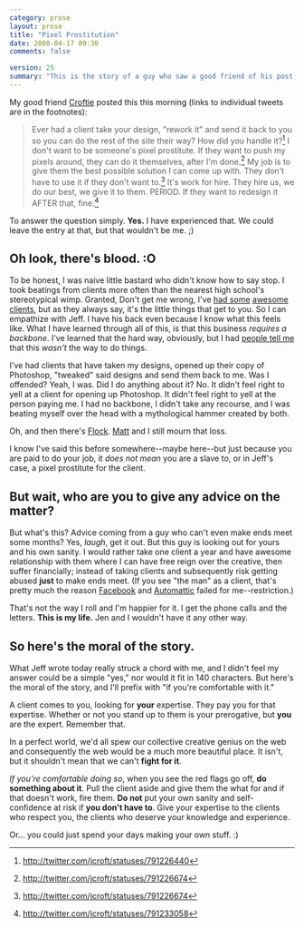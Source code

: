 ```yaml
---
category: prose
layout: prose
title: "Pixel Prostitution"
date: 2008-04-17 09:30
comments: false

version: 25
summary: "This is the story of a guy who saw a good friend of his post about clients on Twitter. The messages hit a chord with him, but didn't think his answer (or subsequent \"advice\") would fit within 140 characters. We now commence with the ranting."
---
```


My good friend [Croftie][1] posted this this morning (links to individual tweets are in the footnotes):

> Ever had a client take your design, "rework it" and send it back to you so you can do the rest of the site their way? How did you handle it?[^1] I don't want to be someone's pixel prostitute. If they want to push my pixels around, they can do it themselves, after I'm done.[^2] My job is to give them the best possible solution I can come up with. They don't have to use it if they don't want to.[^3] It's work for hire. They hire us, we do our best, we give it to them. PERIOD. If they want to redesign it AFTER that, fine.[^4]

To answer the question simply. **Yes.** I have experienced that. We could leave the entry at that, but that wouldn't be me. ;)

## Oh look, there's blood. :O

To be honest, I was naive little bastard who didn't know how to say stop. I took beatings from clients more often than the nearest high school's stereotypical wimp. Granted, Don't get me wrong, I've [had some][2] [awesome][4] [clients][5], but as they always say, it's the little things that get to you. So I can empathize with Jeff. I have his back even because I know what this feels like. What I have learned through all of this, is that this business *requires a backbone*. I've learned that the hard way, obviously, but I had [people tell me][6] that this *wasn't* the way to do things.

I've had clients that have taken my designs, opened up their copy of Photoshop, "tweaked" said designs and send them back to me. Was I offended? Yeah, I was. Did I do anything about it? No. It didn't feel right to yell at a client for opening up Photoshop. It didn't feel right to yell at the person paying me. I had no backbone, I didn't take any recourse, and I was beating myself over the head with a mythological hammer created by both.

Oh, and then there's [Flock][7]. [Matt][8] and I still mourn that loss.

I know I've said this before somewhere--maybe here--but just because you are paid to do your job, it *does not mean* you are a slave to, or in Jeff's case, a pixel prostitute for the client.

## But wait, who are you to give any advice on the matter?

But what's this? Advice coming from a guy who can't even make ends meet some months? Yes, *laugh*, get it out. But this guy is looking out for yours and his own sanity. I would rather take one client a year and have awesome relationship with them where I can have free reign over the creative, then suffer financially; instead of taking clients and subsequently risk getting abused **just** to make ends meet. (If you see "the man" as a client, that's pretty much the reason [Facebook][9] and [Automattic][10] failed for me--restriction.)

That's not the way I roll and I'm happier for it. I get the phone calls and the letters. **This is my life.** Jen and I wouldn't have it any other way.

## So here's the moral of the story.

What Jeff wrote today really struck a chord with me, and I didn't feel my answer could be a simple "yes," nor would it fit in 140 characters. But here's the moral of the story, and I'll prefix with "if you're comfortable with it."

A client comes to you, looking for **your** expertise. They pay you for that expertise. Whether or not you stand up to them is your prerogative, but **you** are the expert. Remember that.

In a perfect world, we'd all spew our collective creative genius on the web and consequently the web would be a much more beautiful place. It isn't, but it shouldn't mean that we can't **fight for it**.

*If you're comfortable doing so*, when you see the red flags go off, **do something about it**. Pull the client aside and give them the what for and if that doesn't work, fire them. **Do not** put your own sanity and self-confidence at risk if **you don't have to**. Give your expertise to the clients who respect you, the clients who deserve your knowledge and experience.

Or... you could just spend your days making your own stuff. :)

[^1]: http://twitter.com/jcroft/statuses/791226440
[^2]: http://twitter.com/jcroft/statuses/791226674
[^3]: http://twitter.com/jcroft/statuses/791226674
[^4]: http://twitter.com/jcroft/statuses/791233058

[1]: http://jeffcroft.com/
[2]: http://startupsearch.com/
[3]: http://mashable.com/
[4]: http://coffeecup.com/
[5]: http://gamestrata.com/
[6]: http://superfluousbanter.org/
[7]: http://flock.com/
[8]: http://45royale.com/
[9]: http://facebook.com/
[10]: http://automattic.com/
[11]: http://dkeithrobinson.com/
[12]: http://pixelnomad.com/
